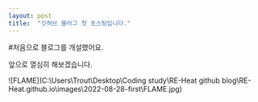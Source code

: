 ```yaml
---
layout: post
title:  "깃허브 블러그 첫 포스팅입니다."
---
```


#처음으로 블로그를 개설했어요.

앞으로 열심히 해보겠습니다.



![FLAME](C:\Users\Trout\Desktop\Coding study\RE-Heat github blog\RE-Heat.github.io\images\2022-08-28-first\FLAME.jpg)

